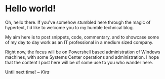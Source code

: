 # Hello world!

Oh, hello there. If you've somehow stumbled here through the magic of hypertext, I'd like to welcome you to my humble technical blog.

My aim here is to post snippets, code, commentary, and to showcase some of my day to day work as an IT professional in a medium sized company.

Right now, the focus will be on Powershell based administration of Windows machines, with some Systems Center operations and administration. I hope that the content I post here will be of some use to you who wander here.

Until next time!
*~ Kira*
